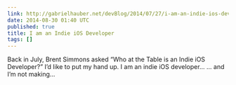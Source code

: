 ```yaml
---
link: http://gabrielhauber.net/devBlog/2014/07/27/i-am-an-indie-ios-dev/
date: 2014-08-30 01:40 UTC
published: true
title: I am an Indie iOS Developer
tags: []
---
```


Back in July, Brent Simmons asked “Who at the Table is an Indie iOS Developer?” I’d like to put my hand up.
I am an indie iOS developer…
… and I’m not making…
